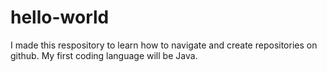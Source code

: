 # hello-world

I made this respository to learn how to navigate and create repositories on github. 
My first coding language will be Java.
